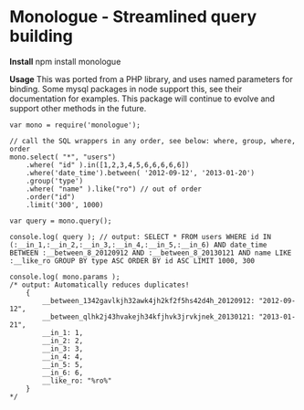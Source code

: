 Monologue - Streamlined query building
======================================

**Install**
    npm install monologue

**Usage**
This was ported from a PHP library, and uses named parameters for binding. Some mysql packages in node support this, see their documentation for examples. This package will continue to evolve and support other methods in the future.

    var mono = require('monologue');

    // call the SQL wrappers in any order, see below: where, group, where, order
    mono.select( "*", "users")
        .where( "id" ).in([1,2,3,4,5,6,6,6,6,6])
        .where('date_time').between( '2012-09-12', '2013-01-20')
        .group('type')
        .where( "name" ).like("ro") // out of order
        .order("id")
        .limit('300', 1000)

    var query = mono.query();

    console.log( query ); // output: SELECT * FROM users WHERE id IN (:__in_1,:__in_2,:__in_3,:__in_4,:__in_5,:__in_6) AND date_time BETWEEN :__between_8_20120912 AND :__between_8_20130121 AND name LIKE :__like_ro GROUP BY type ASC ORDER BY id ASC LIMIT 1000, 300

    console.log( mono.params );
    /* output: Automatically reduces duplicates!
        {
            __between_1342gavlkjh32awk4jh2kf2f5hs42d4h_20120912: "2012-09-12",
            __between_qlhk2j43hvakejh34kfjhvk3jrvkjnek_20130121: "2013-01-21",
            __in_1: 1,
            __in_2: 2,
            __in_3: 3,
            __in_4: 4,
            __in_5: 5,
            __in_6: 6,
            __like_ro: "%ro%"
        }
    */